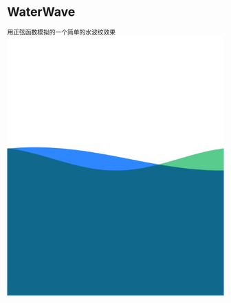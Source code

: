 # WaterWave
用正弦函数模拟的一个简单的水波纹效果
![image](https://github.com/RuinRui/WaterWave/blob/master/waterWaveDemo.gif)  

